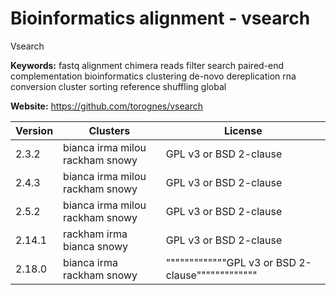 # Bioinformatics alignment - vsearch

Vsearch

**Keywords:** fastq alignment chimera reads filter search paired-end complementation bioinformatics clustering de-novo dereplication rna conversion cluster sorting reference shuffling global

**Website:** <https://github.com/torognes/vsearch>

| Version | Clusters | License |
| ------- | -------- | ------- |
| 2.3.2 | bianca irma milou rackham snowy | GPL v3 or BSD 2-clause |
| 2.4.3 | bianca irma milou rackham snowy | GPL v3 or BSD 2-clause |
| 2.5.2 | bianca irma milou rackham snowy | GPL v3 or BSD 2-clause |
| 2.14.1 | rackham irma bianca snowy | GPL v3 or BSD 2-clause |
| 2.18.0 | bianca irma rackham snowy | """""""""""""GPL v3 or BSD 2-clause""""""""""""" |
